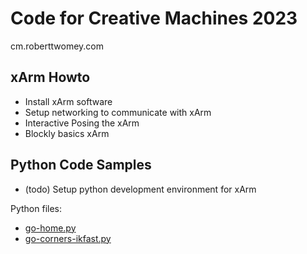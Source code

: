 # Code for Creative Machines 2023
cm.roberttwomey.com

## xArm Howto

- Install xArm software
- Setup networking to communicate with xArm
- Interactive Posing the xArm
- Blockly basics xArm

## Python Code Samples

- (todo) Setup python development environment for xArm

Python files: 
- [go-home.py](xarm-python/go-home.py)
- [go-corners-ikfast.py](xarm-python/go-corners.ikfast.py)

